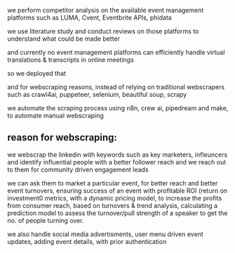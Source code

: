 we perform competitor analysis on the available event management platforms such as LUMA, Cvent, Eventbrite APIs, phidata

we use literature study and conduct reviews on those platforms to understand what could be made better

and currently no event management platforms can efficiently handle virtual translations & transcripts in online meetings

so we deployed that


and for webscraping reasons, instead of relying on traditional webscrapers such as crawl4ai, puppeteer, selenium, beautiful soup, scrapy

we automate the scraping process using n8n, crew ai, pipedream and make, to automate manual webscraping


reason for webscraping:
-

we webscrap the linkedin with keywords such as key marketers, infleuncers and identify influential people with a better follower reach and we reach out to them for community driven engagement leads

we can ask them to market a particular event, for better reach and better event turnovers, ensuring success of an event with profitable ROI (return on investment0 metrics, with a dynamic pricing model, to increase the profits from consumer reach, based on turnovers & trend analysis, calculating a prediction model to assess the turnover/pull strength of a speaker to get the no. of people turning over.


we also handle social media advertisments, user menu driven event updates, adding event details, with prior authentication
